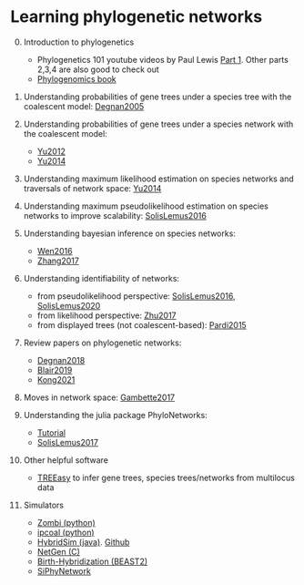 # Learning phylogenetic networks

0. Introduction to phylogenetics
    - Phylogenetics 101 youtube videos by Paul Lewis [Part 1](https://www.youtube.com/watch?v=1r4z0YJq580). Other parts 2,3,4 are also good to check out
    - [Phylogenomics book](https://hal.inria.fr/PGE/page/table-of-contents)

1. Understanding probabilities of gene trees under a species tree with the coalescent model: [Degnan2005](https://onlinelibrary.wiley.com/doi/abs/10.1111/j.0014-3820.2005.tb00891.x)

2. Understanding probabilities of gene trees under a species network with the coalescent model: 
    - [Yu2012](https://journals.plos.org/plosgenetics/article?id=10.1371/journal.pgen.1002660)
    - [Yu2014](https://www.pnas.org/content/111/46/16448)

3. Understanding maximum likelihood estimation on species networks and traversals of network space: [Yu2014](https://www.pnas.org/content/111/46/16448)

4. Understanding maximum pseudolikelihood estimation on species networks to improve scalability: [SolisLemus2016](https://journals.plos.org/plosgenetics/article?id=10.1371/journal.pgen.1005896)

5. Understanding bayesian inference on species networks:
    - [Wen2016](https://journals.plos.org/plosgenetics/article?id=10.1371/journal.pgen.1006006)
    - [Zhang2017](https://academic.oup.com/mbe/article/35/2/504/4705834)

6. Understanding identifiability of networks:
    - from pseudolikelihood perspective: [SolisLemus2016](https://journals.plos.org/plosgenetics/article?id=10.1371/journal.pgen.1005896), [SolisLemus2020](https://arxiv.org/abs/2010.01758)
    - from likelihood perspective: [Zhu2017](https://academic.oup.com/sysbio/article/66/2/283/2682287)
    - from displayed trees (not coalescent-based): [Pardi2015](https://journals.plos.org/ploscompbiol/article?id=10.1371/journal.pcbi.1004135)

7. Review papers on phylogenetic networks:
    - [Degnan2018](https://academic.oup.com/sysbio/article/67/5/786/5017269)
    - [Blair2019](https://academic.oup.com/sysbio/advance-article/doi/10.1093/sysbio/syz056/5552158)
    - [Kong2021](https://arxiv.org/abs/2109.10251)

8. Moves in network space: [Gambette2017](https://journals.plos.org/ploscompbiol/article?id=10.1371/journal.pcbi.1005611)

8. Understanding the julia package PhyloNetworks:
    - [Tutorial](https://github.com/crsl4/PhyloNetworks.jl/wiki)
    - [SolisLemus2017](https://academic.oup.com/mbe/article/34/12/3292/4103410?guestAccessKey=1d2c94f2-f064-42ae-a652-ce14cd095442)

9. Other helpful software
    - [TREEasy](https://onlinelibrary.wiley.com/doi/full/10.1111/1755-0998.13149?af=R) to infer gene trees, species trees/networks from multilocus data

10. Simulators
    - [Zombi (python)](https://academic.oup.com/bioinformatics/article/36/4/1286/5578480)
    - [ipcoal (python)](https://www.biorxiv.org/content/10.1101/2020.01.15.908236v1)
    - [HybridSim (java)](https://academic.oup.com/gbe/article/8/5/1299/2939560). [Github](https://github.com/MichaelWoodhams/HybridSim)
    - [NetGen (C)](https://academic.oup.com/bioinformatics/article/22/15/1921/242472)
    - [Birth-Hybridization (BEAST2)](https://academic.oup.com/mbe/article/35/2/504/4705834)
    - [SiPhyNetwork](https://github.com/jjustison/SiPhyNetwork)
